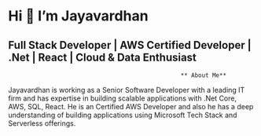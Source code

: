 # Hi 👋 I’m Jayavardhan 

## Full Stack Developer | AWS Certified Developer | .Net | React | Cloud & Data Enthusiast

                                                     ** About Me**
                                                    
  Jayavardhan is working as a Senior Software Developer with a leading IT firm and has expertise in building scalable applications with .Net Core, AWS, SQL, React. He is an Certified AWS Developer and also he has a deep understanding of building applications using Microsoft Tech Stack and Serverless offerings.

